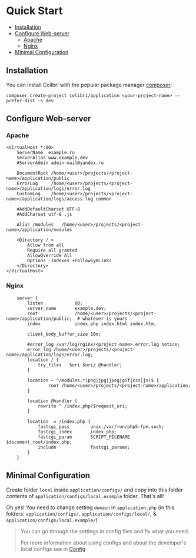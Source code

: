Quick Start
===========

- [Installation](#installation)
- [Configure Web-server](#configure-web-server)
  - [Apache](#apache)
  - [Nginx](#nginx)
- [Minimal Configuration](#minimal-configuration)

Installation
------------

You can install Colibri with the popular package manager [composer](https://getcomposer.org/):
    
    composer create-project colibri/application <your-project-name> --prefer-dist -s dev


Configure Web-server
--------------------

### Apache

```
<VirtualHost *:80>
	ServerName  example.ru
	ServerAlias www.example.dev
	#ServerAdmin admin-mail@yandex.ru

	DocumentRoot /home/<user>/projects/<project-name>/application/public
	ErrorLog     /home/<user>/projects/<project-name>/application/logs/error.log
	CustomLog    /home/<user>/projects/<project-name>/application/logs/access.log common

	#AddDefaultCharset UTF-8
	#AddCharset utf-8 .js

	Alias /modules   /home/<user>/projects/<project-name>/application/modules

	<Directory / >
		Allow from all
		Require all granted
		AllowOverride All
		Options -Indexes +FollowSymLinks
	</Directory>
</VirtualHost>
```

### Nginx

```
    server {
        listen            80;
        server_name       example.dev;
        root              /home/<user>/projects/<project-name>/application/public;  # whatever is yours
        index             index.php index.html index.htm;

        client_body_buffer_size 10m;

        #error_log /var/log/nginx/<project-name>.error.log notice;
        error_log /home/<user>/projects/<project-name>/application/logs/error.log;
        location / {
            try_files   $uri $uri/ @handler;
        }
 
        location ~ ^/modules.*(png|jpg|jpeg|gif|css|js)$ {
                root /home/<user>/projects/<project-name>/application;
        }

        location @handler {
            rewrite ^ /index.php?$request_uri;
        }
 
        location  = /index.php {
            fastcgi_pass        unix:/var/run/php5-fpm.sock;
            fastcgi_index       index.php;
            fastcgi_param       SCRIPT_FILENAME $document_root/index.php;
            include             fastcgi_params;
        }
    }
```


Minimal Configuration
---------------------

Create folder `local` inside `application/configs/` and copy into this folder
contents of `application/configs/local.example` folder. That's all!

Oh yes! You need to change setting `domain` in `application.php` (in this folders: `application/configs/`, `application/configs/local/`, & `application/configs/local.example/`)

> You can go through the settings in config files and fix what you need.
> 
> For more information about using configs and about the developer's local configs see in [Config](/en/config.md)


